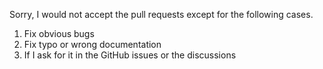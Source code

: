 Sorry, I would not accept the pull requests except for the following cases.

1. Fix obvious bugs
2. Fix typo or wrong documentation
3. If I ask for it in the GitHub issues or the discussions
